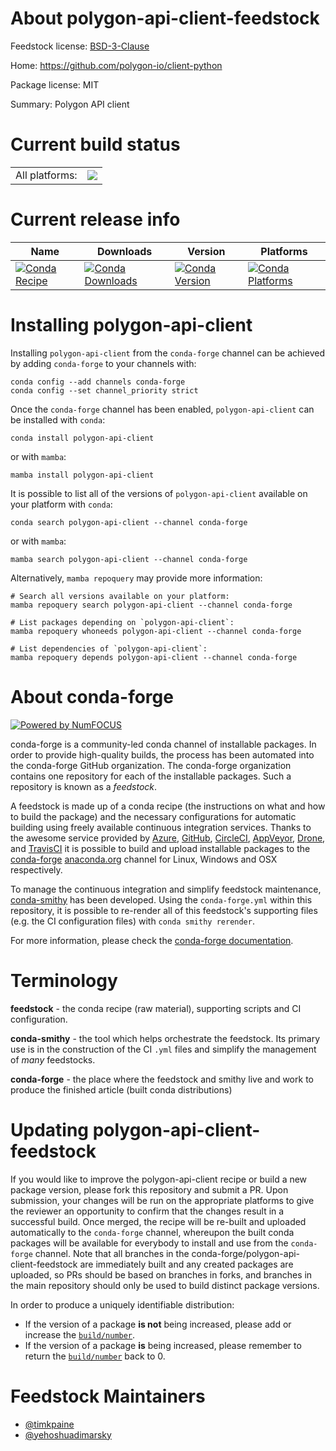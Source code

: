 About polygon-api-client-feedstock
==================================

Feedstock license: [BSD-3-Clause](https://github.com/conda-forge/polygon-api-client-feedstock/blob/main/LICENSE.txt)

Home: https://github.com/polygon-io/client-python

Package license: MIT

Summary: Polygon API client

Current build status
====================


<table><tr><td>All platforms:</td>
    <td>
      <a href="https://dev.azure.com/conda-forge/feedstock-builds/_build/latest?definitionId=16174&branchName=main">
        <img src="https://dev.azure.com/conda-forge/feedstock-builds/_apis/build/status/polygon-api-client-feedstock?branchName=main">
      </a>
    </td>
  </tr>
</table>

Current release info
====================

| Name | Downloads | Version | Platforms |
| --- | --- | --- | --- |
| [![Conda Recipe](https://img.shields.io/badge/recipe-polygon--api--client-green.svg)](https://anaconda.org/conda-forge/polygon-api-client) | [![Conda Downloads](https://img.shields.io/conda/dn/conda-forge/polygon-api-client.svg)](https://anaconda.org/conda-forge/polygon-api-client) | [![Conda Version](https://img.shields.io/conda/vn/conda-forge/polygon-api-client.svg)](https://anaconda.org/conda-forge/polygon-api-client) | [![Conda Platforms](https://img.shields.io/conda/pn/conda-forge/polygon-api-client.svg)](https://anaconda.org/conda-forge/polygon-api-client) |

Installing polygon-api-client
=============================

Installing `polygon-api-client` from the `conda-forge` channel can be achieved by adding `conda-forge` to your channels with:

```
conda config --add channels conda-forge
conda config --set channel_priority strict
```

Once the `conda-forge` channel has been enabled, `polygon-api-client` can be installed with `conda`:

```
conda install polygon-api-client
```

or with `mamba`:

```
mamba install polygon-api-client
```

It is possible to list all of the versions of `polygon-api-client` available on your platform with `conda`:

```
conda search polygon-api-client --channel conda-forge
```

or with `mamba`:

```
mamba search polygon-api-client --channel conda-forge
```

Alternatively, `mamba repoquery` may provide more information:

```
# Search all versions available on your platform:
mamba repoquery search polygon-api-client --channel conda-forge

# List packages depending on `polygon-api-client`:
mamba repoquery whoneeds polygon-api-client --channel conda-forge

# List dependencies of `polygon-api-client`:
mamba repoquery depends polygon-api-client --channel conda-forge
```


About conda-forge
=================

[![Powered by
NumFOCUS](https://img.shields.io/badge/powered%20by-NumFOCUS-orange.svg?style=flat&colorA=E1523D&colorB=007D8A)](https://numfocus.org)

conda-forge is a community-led conda channel of installable packages.
In order to provide high-quality builds, the process has been automated into the
conda-forge GitHub organization. The conda-forge organization contains one repository
for each of the installable packages. Such a repository is known as a *feedstock*.

A feedstock is made up of a conda recipe (the instructions on what and how to build
the package) and the necessary configurations for automatic building using freely
available continuous integration services. Thanks to the awesome service provided by
[Azure](https://azure.microsoft.com/en-us/services/devops/), [GitHub](https://github.com/),
[CircleCI](https://circleci.com/), [AppVeyor](https://www.appveyor.com/),
[Drone](https://cloud.drone.io/welcome), and [TravisCI](https://travis-ci.com/)
it is possible to build and upload installable packages to the
[conda-forge](https://anaconda.org/conda-forge) [anaconda.org](https://anaconda.org/)
channel for Linux, Windows and OSX respectively.

To manage the continuous integration and simplify feedstock maintenance,
[conda-smithy](https://github.com/conda-forge/conda-smithy) has been developed.
Using the ``conda-forge.yml`` within this repository, it is possible to re-render all of
this feedstock's supporting files (e.g. the CI configuration files) with ``conda smithy rerender``.

For more information, please check the [conda-forge documentation](https://conda-forge.org/docs/).

Terminology
===========

**feedstock** - the conda recipe (raw material), supporting scripts and CI configuration.

**conda-smithy** - the tool which helps orchestrate the feedstock.
                   Its primary use is in the construction of the CI ``.yml`` files
                   and simplify the management of *many* feedstocks.

**conda-forge** - the place where the feedstock and smithy live and work to
                  produce the finished article (built conda distributions)


Updating polygon-api-client-feedstock
=====================================

If you would like to improve the polygon-api-client recipe or build a new
package version, please fork this repository and submit a PR. Upon submission,
your changes will be run on the appropriate platforms to give the reviewer an
opportunity to confirm that the changes result in a successful build. Once
merged, the recipe will be re-built and uploaded automatically to the
`conda-forge` channel, whereupon the built conda packages will be available for
everybody to install and use from the `conda-forge` channel.
Note that all branches in the conda-forge/polygon-api-client-feedstock are
immediately built and any created packages are uploaded, so PRs should be based
on branches in forks, and branches in the main repository should only be used to
build distinct package versions.

In order to produce a uniquely identifiable distribution:
 * If the version of a package **is not** being increased, please add or increase
   the [``build/number``](https://docs.conda.io/projects/conda-build/en/latest/resources/define-metadata.html#build-number-and-string).
 * If the version of a package **is** being increased, please remember to return
   the [``build/number``](https://docs.conda.io/projects/conda-build/en/latest/resources/define-metadata.html#build-number-and-string)
   back to 0.

Feedstock Maintainers
=====================

* [@timkpaine](https://github.com/timkpaine/)
* [@yehoshuadimarsky](https://github.com/yehoshuadimarsky/)

